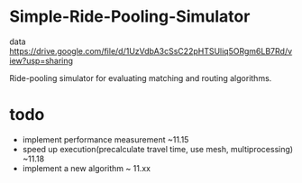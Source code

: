 # Simple-Ride-Pooling-Simulator

data
https://drive.google.com/file/d/1UzVdbA3cSsC22pHTSUliq5ORgm6LB7Rd/view?usp=sharing

Ride-pooling simulator for evaluating matching and routing
algorithms.
# todo

- implement performance measurement  ~11.15
- speed up execution(precalculate travel time, use mesh, multiprocessing)  ~11.18
- implement a new algorithm ~ 11.xx
